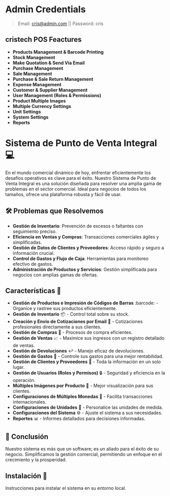 # Admin Credentials
> Email: cris@admin.com || Password: cris

## cristech POS Feactures

- **Products Management & Barcode Printing**
- **Stock Management**
- **Make Quotation & Send Via Email**
- **Purchase Management**
- **Sale Management**
- **Purchase & Sale Return Management**
- **Expense Management**
- **Customer & Supplier Management**
- **User Management (Roles & Permissions)**
- **Product Multiple Images**
- **Multiple Currency Settings**
- **Unit Settings**
- **System Settings**
- **Reports**

# Sistema de Punto de Venta Integral :computer:

En el mundo comercial dinámico de hoy, enfrentar eficientemente los desafíos operativos es clave para el éxito. Nuestro Sistema de Punto de Venta Integral es una solución diseñada para resolver una amplia gama de problemas en el sector comercial. Ideal para negocios de todos los tamaños, ofrece una plataforma robusta y fácil de usar.

## :hammer_and_wrench: Problemas que Resolvemos
- **Gestión de Inventario**: Prevención de excesos o faltantes con seguimiento preciso.
- **Eficiencia en Ventas y Compras**: Transacciones comerciales ágiles y simplificadas.
- **Gestión de Datos de Clientes y Proveedores**: Acceso rápido y seguro a información crucial.
- **Control de Gastos y Flujo de Caja**: Herramientas para monitoreo efectivo de gastos.
- **Administración de Productos y Servicios**: Gestión simplificada para negocios con amplias gamas de ofertas.


## Características :star2:
- **Gestión de Productos e Impresión de Códigos de Barras** :barcode: - Organice y rastree sus productos eficientemente.
- **Gestión de Inventario** :package: - Control total sobre su stock.
- **Creación y Envío de Cotizaciones por Email** :e-mail: - Cotizaciones profesionales directamente a sus clientes.
- **Gestión de Compras** :shopping_cart: - Procesos de compra eficientes.
- **Gestión de Ventas** :chart_with_upwards_trend: - Maximice sus ingresos con un registro detallado de ventas.
- **Gestión de Devoluciones** :leftwards_arrow_with_hook: - Manejo eficaz de devoluciones.
- **Gestión de Gastos** :money_with_wings: - Controle sus gastos para una mejor rentabilidad.
- **Gestión de Clientes y Proveedores** :busts_in_silhouette: - Toda la información en un solo lugar.
- **Gestión de Usuarios (Roles y Permisos)** :lock: - Seguridad y eficiencia en la operación.
- **Múltiples Imágenes por Producto** :camera_flash: - Mejor visualización para sus clientes.
- **Configuraciones de Múltiples Monedas** :currency_exchange: - Facilita transacciones internacionales.
- **Configuraciones de Unidades** :straight_ruler: - Personalice las unidades de medida.
- **Configuraciones del Sistema** :gear: - Ajuste el sistema a sus necesidades.
- **Reportes** :bar_chart: - Informes detallados para decisiones informadas.

## :checkered_flag: Conclusión
Nuestro sistema es más que un software; es un aliado para el éxito de su negocio. Simplificamos la gestión comercial, permitiendo un enfoque en el crecimiento y la prosperidad.

## Instalación :wrench:
Instrucciones para instalar el sistema en su entorno local.

